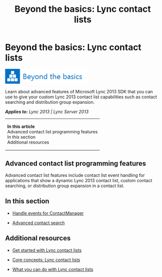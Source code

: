 ﻿---
title: 'Beyond the basics: Lync contact lists'
TOCTitle: Lync contact lists
ms:assetid: 93390349-8874-4fce-8fdb-881435c35b77
ms:mtpsurl: https://msdn.microsoft.com/en-us/library/JJ933117(v=office.15)
ms:contentKeyID: 50877251
ms.date: 07/24/2014
mtps_version: v=office.15
---

# Beyond the basics: Lync contact lists

![Beyond the basics topic](images/JJ945548.mod_icon_beyondbasics_long(Office.15).png "Beyond the basics topic")

Learn about advanced features of Microsoft Lync 2013 SDK that you can use to give your custom Lync 2013 contact list capabilities such as contact searching and distribution group expansion.


_**Applies to:** Lync 2013 | Lync Server 2013_

<table>
<colgroup>
<col style="width: 100%" />
</colgroup>
<tbody>
<tr class="odd">
<td><p><strong>In this article</strong><br />
Advanced contact list programming features<br />
In this section<br />
Additional resources</p></td>
</tr>
</tbody>
</table>


## Advanced contact list programming features

Advanced contact list features include contact list event handling for applications that show a dynamic Lync 2013 contact list, custom contact searching, or distribution group expansion in a contact list.

## In this section

  - [Handle events for ContactManager](handle-events-for-contactmanager.md)

  - [Advanced contact search](advanced-contact-search.md)

## Additional resources

  - [Get started with Lync contact lists](get-started-with-lync-contact-lists.md)

  - [Core concepts: Lync contact lists](core-concepts-lync-contact-lists.md)

  - [What you can do with Lync contact lists](what-you-can-do-with-lync-contact-lists.md)

